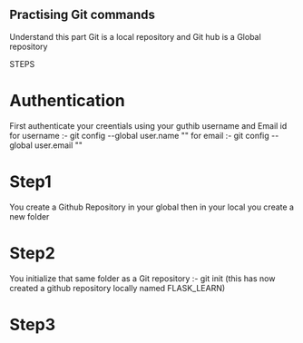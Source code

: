 ## Practising Git commands
Understand this part Git is a local repository and Git hub is a Global repository

STEPS

# Authentication
First authenticate your creentials using your guthib username and Email id
for username :-  git config --global user.name ""
for email    :-  git config --global user.email ""

# Step1
You create a Github Repository in your global then in your local you create a new folder

# Step2
You initialize that same folder as a Git repository :-  git init (this has now created a github repository locally named FLASK_LEARN)

# Step3


